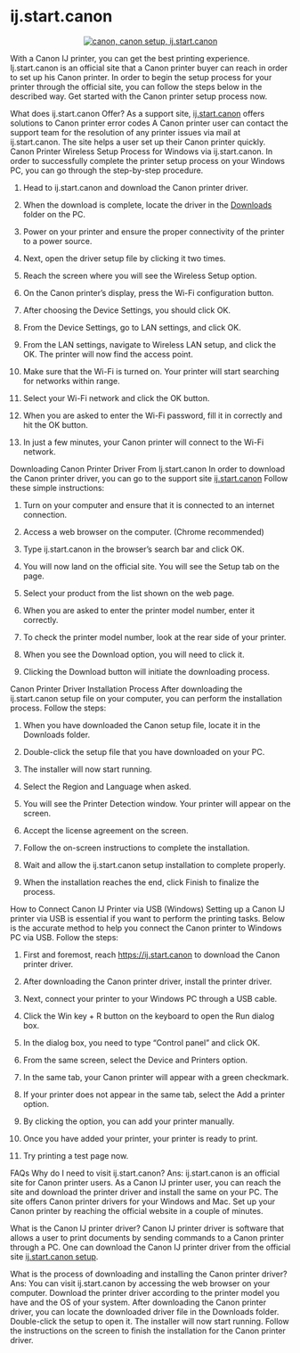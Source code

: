 # ij.start.canon

<div class='buttoncss' style='text-align: center;'>
<a href='https://ij.setupcanon-ijstart.com/webmanual/'><img alt='canon, canon setup, ij.start.canon' src='https://blogger.googleusercontent.com/img/b/R29vZ2xl/AVvXsEiN7UKxgKm34snxNetvB3y05BBSJfWtctH8s63OJBdkWScnbHZ7mqNUT22Tr0nSoU-rVluY-dlfkYhtPgo9JvwrZWBchlqjSVEhYJHy0QCqWlaeScyUbbRKKUE3U46AKCPD1oZnURpSTDwPCegmT-m4YGnlzImtDvMSa_Dr0bpFQah1N-q9yfsLYs3AOA/s320/get%20started%20button.png'/></a>
</div>

With a Canon IJ printer, you can get the best printing experience. Ij.start.canon is an official site that a Canon printer buyer can reach in order to set up his Canon printer. In order to begin the setup process for your printer through the official site, you can follow the steps below in the described way. Get started with the Canon printer setup process now.

What does ij.start.canon Offer?
As a support site, <a href="https://github.com/ijstartkannon/ijstartkanon">ij.start.canon</a>
 offers solutions to Canon printer error codes
A Canon printer user can contact the support team for the resolution of any printer issues via mail at ij.start.canon.
The site helps a user set up their Canon printer quickly.
Canon Printer Wireless Setup Process for Windows via ij.start.canon.
In order to successfully complete the printer setup process on your Windows PC, you can go through the step-by-step procedure.

1. Head to ij.start.canon and download the Canon printer driver.

2. When the download is complete, locate the driver in the <a href="https://github.com/ijstartkannon/ijstartkanon">Downloads</a>
 folder on the PC.

3. Power on your printer and ensure the proper connectivity of the printer to a power source.

4. Next, open the driver setup file by clicking it two times.

5. Reach the screen where you will see the Wireless Setup option.

6. On the Canon printer’s display, press the Wi-Fi configuration button.

7. After choosing the Device Settings, you should click OK.

8. From the Device Settings, go to LAN settings, and click OK.

9. From the LAN settings, navigate to Wireless LAN setup, and click the OK. The printer will now find the access point.

10. Make sure that the Wi-Fi is turned on. Your printer will start searching for networks within range.

11. Select your Wi-Fi network and click the OK button.

12. When you are asked to enter the Wi-Fi password, fill it in correctly and hit the OK button.

13. In just a few minutes, your Canon printer will connect to the Wi-Fi network.

Downloading Canon Printer Driver From Ij.start.canon
In order to download the Canon printer driver, you can go to the support site <a href="https://github.com/ijstartkannon/ijstartkanon">ij.start.canon</a>
 Follow these simple instructions:

1. Turn on your computer and ensure that it is connected to an internet connection.

2. Access a web browser on the computer. (Chrome recommended)

3. Type ij.start.canon in the browser’s search bar and click OK.

4. You will now land on the official site. You will see the Setup tab on the page.

5. Select your product from the list shown on the web page.

6. When you are asked to enter the printer model number, enter it correctly.

7. To check the printer model number, look at the rear side of your printer.

8. When you see the Download option, you will need to click it.

9. Clicking the Download button will initiate the downloading process.

Canon Printer Driver Installation Process
After downloading the ij.start.canon setup file on your computer, you can perform the installation process. Follow the steps:

1. When you have downloaded the Canon setup file, locate it in the Downloads folder.

2. Double-click the setup file that you have downloaded on your PC.

3. The installer will now start running.

4. Select the Region and Language when asked.

5. You will see the Printer Detection window. Your printer will appear on the screen.

6. Accept the license agreement on the screen.

7. Follow the on-screen instructions to complete the installation.

8. Wait and allow the ij.start.canon setup installation to complete properly.

9. When the installation reaches the end, click Finish to finalize the process.

How to Connect Canon IJ Printer via USB (Windows)
Setting up a Canon IJ printer via USB is essential if you want to perform the printing tasks. Below is the accurate method to help you connect the Canon printer to Windows PC via USB. Follow the steps:

1. First and foremost, reach https://ij.start.canon to download the Canon printer driver.

2. After downloading the Canon printer driver, install the printer driver.

3. Next, connect your printer to your Windows PC through a USB cable.

4. Click the Win key + R button on the keyboard to open the Run dialog box.

5. In the dialog box, you need to type “Control panel” and click OK.

6. From the same screen, select the Device and Printers option.

7. In the same tab, your Canon printer will appear with a green checkmark.

8. If your printer does not appear in the same tab, select the Add a printer option.

9. By clicking the option, you can add your printer manually.

10. Once you have added your printer, your printer is ready to print.

11. Try printing a test page now.

FAQs
Why do I need to visit ij.start.canon?
Ans: ij.start.canon is an official site for Canon printer users. As a Canon IJ printer user, you can reach the site and download the printer driver and install the same on your PC. The site offers Canon printer drivers for your Windows and Mac. Set up your Canon printer by reaching the official website in a couple of minutes.

What is the Canon IJ printer driver?
Canon IJ printer driver is software that allows a user to print documents by sending commands to a Canon printer through a PC. One can download the Canon IJ printer driver from the official site <a href="https://github.com/ijstartkannon/ijstartkanon">ij.start.canon setup</a>.

What is the process of downloading and installing the Canon printer driver?
Ans: You can visit ij.start.canon by accessing the web browser on your computer. Download the printer driver according to the printer model you have and the OS of your system. After downloading the Canon printer driver, you can locate the downloaded driver file in the Downloads folder. Double-click the setup to open it. The installer will now start running. Follow the instructions on the screen to finish the installation for the Canon printer driver.
